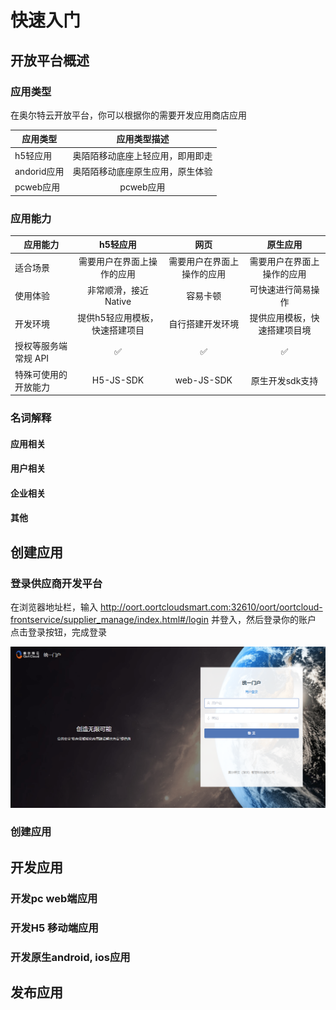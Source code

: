 # 快速入门

## 开放平台概述


### 应用类型 

在奥尔特云开放平台，你可以根据你的需要开发应用商店应用

| 应用类型          | 应用类型描述          
| -------------    |:-------------:
| h5轻应用         |  奥陌陌移动底座上轻应用，即用即走
| andorid应用     | 奥陌陌移动底座原生应用，原生体验    
| pcweb应用       | pcweb应用

### 应用能力


 | 应用能力   |     	h5轻应用          |          	网页        |     	原生应用   
 | -------------    |:-------------:     |     :-------------:   | :-------------: 
|  适合场景       |需要用户在界面上操作的应用 |  需要用户在界面上操作的应用 |需要用户在界面上操作的应用 | 
|  使用体验        	 | 非常顺滑，接近 Native  |       	容易卡顿    |       	可快速进行简易操作        
 | 开发环境         | 	提供h5轻应用模板，快速搭建项目 | 	自行搭建开发环境   |    	提供应用模板，快速搭建项目境         
  | 授权等服务端常规 API |	✅      |                	✅      |        	✅                  
 |  特殊可使用的开放能力  	 | H5-JS-SDK     | 	web-JS-SDK    |  	原生开发sdk支持 






### 名词解释



#### 应用相关 


#### 用户相关


#### 企业相关 


#### 其他


## 创建应用


### 登录供应商开发平台

在浏览器地址栏，输入 http://oort.oortcloudsmart.com:32610/oort/oortcloud-frontservice/supplier_manage/index.html#/login 并登入，然后登录你的账户 点击登录按钮，完成登录

![An image](./img/login.png)


### 创建应用



## 开发应用 


### 开发pc web端应用 


### 开发H5 移动端应用


### 开发原生android, ios应用


## 发布应用 


